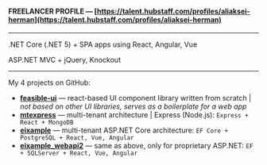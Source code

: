 #### FREELANCER PROFILE — [https://talent.hubstaff.com/profiles/aliaksei-herman](https://talent.hubstaff.com/profiles/aliaksei-herman)

---

.NET Core (.NET 5) + SPA apps using React, Angular, Vue

ASP.NET MVC + jQuery, Knockout

---

My 4 projects on GitHub:

* [**feasible-ui**](https://aliakseiherman.github.io/feasible-ui) — react-based UI component library written from scratch | _not based on other UI libraries, serves as a boilerplate for a web app_
* [**mtexpress**](https://github.com/aliakseiherman/mtexpress) — multi-tenant architecture | Express (Node.js): `Express + React + MongoDB`
* [**eixample**](https://github.com/aliakseiherman/eixample) — multi-tenant ASP.NET Core architecture: `EF Core + PostgreSQL + React, Vue, Angular`
* [**eixample_webapi2**](https://github.com/aliakseiherman/eixample_webapi2) — same as above, only for proprietary ASP.NET: `EF + SQLServer + React, Vue, Angular`
